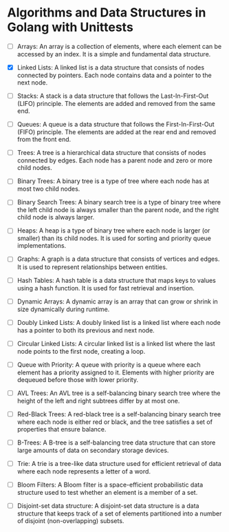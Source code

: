 # Algorithms and Data Structures in Golang with Unittests

- [ ] Arrays: An array is a collection of elements, where each element can be accessed by an index. It is a simple and fundamental data structure.

- [x] Linked Lists: A linked list is a data structure that consists of nodes connected by pointers. Each node contains data and a pointer to the next node.

- [ ] Stacks: A stack is a data structure that follows the Last-In-First-Out (LIFO) principle. The elements are added and removed from the same end.

- [ ] Queues: A queue is a data structure that follows the First-In-First-Out (FIFO) principle. The elements are added at the rear end and removed from the front end.

- [ ] Trees: A tree is a hierarchical data structure that consists of nodes connected by edges. Each node has a parent node and zero or more child nodes.

- [ ] Binary Trees: A binary tree is a type of tree where each node has at most two child nodes.

- [ ] Binary Search Trees: A binary search tree is a type of binary tree where the left child node is always smaller than the parent node, and the right child node is always larger.

- [ ] Heaps: A heap is a type of binary tree where each node is larger (or smaller) than its child nodes. It is used for sorting and priority queue implementations.

- [ ] Graphs: A graph is a data structure that consists of vertices and edges. It is used to represent relationships between entities.

- [ ] Hash Tables: A hash table is a data structure that maps keys to values using a hash function. It is used for fast retrieval and insertion. 

- [ ] Dynamic Arrays: A dynamic array is an array that can grow or shrink in size dynamically during runtime.

- [ ] Doubly Linked Lists: A doubly linked list is a linked list where each node has a pointer to both its previous and next node.

- [ ] Circular Linked Lists: A circular linked list is a linked list where the last node points to the first node, creating a loop.

- [ ] Queue with Priority: A queue with priority is a queue where each element has a priority assigned to it. Elements with higher priority are dequeued before those with lower priority.

- [ ] AVL Trees: An AVL tree is a self-balancing binary search tree where the height of the left and right subtrees differ by at most one.

- [ ] Red-Black Trees: A red-black tree is a self-balancing binary search tree where each node is either red or black, and the tree satisfies a set of properties that ensure balance.

- [ ] B-Trees: A B-tree is a self-balancing tree data structure that can store large amounts of data on secondary storage devices.

- [ ] Trie: A trie is a tree-like data structure used for efficient retrieval of data where each node represents a letter of a word.

- [ ] Bloom Filters: A Bloom filter is a space-efficient probabilistic data structure used to test whether an element is a member of a set.

- [ ] Disjoint-set data structure: A disjoint-set data structure is a data structure that keeps track of a set of elements partitioned into a number of disjoint (non-overlapping) subsets.